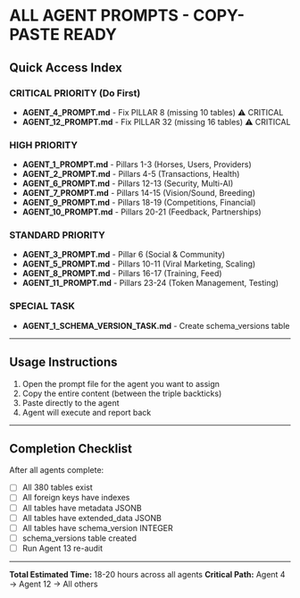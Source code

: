 # ALL AGENT PROMPTS - COPY-PASTE READY

## Quick Access Index

### CRITICAL PRIORITY (Do First)
- **AGENT_4_PROMPT.md** - Fix PILLAR 8 (missing 10 tables) ⚠️ CRITICAL
- **AGENT_12_PROMPT.md** - Fix PILLAR 32 (missing 16 tables) ⚠️ CRITICAL

### HIGH PRIORITY
- **AGENT_1_PROMPT.md** - Pillars 1-3 (Horses, Users, Providers)
- **AGENT_2_PROMPT.md** - Pillars 4-5 (Transactions, Health)
- **AGENT_6_PROMPT.md** - Pillars 12-13 (Security, Multi-AI)
- **AGENT_7_PROMPT.md** - Pillars 14-15 (Vision/Sound, Breeding)
- **AGENT_9_PROMPT.md** - Pillars 18-19 (Competitions, Financial)
- **AGENT_10_PROMPT.md** - Pillars 20-21 (Feedback, Partnerships)

### STANDARD PRIORITY
- **AGENT_3_PROMPT.md** - Pillar 6 (Social & Community)
- **AGENT_5_PROMPT.md** - Pillars 10-11 (Viral Marketing, Scaling)
- **AGENT_8_PROMPT.md** - Pillars 16-17 (Training, Feed)
- **AGENT_11_PROMPT.md** - Pillars 23-24 (Token Management, Testing)

### SPECIAL TASK
- **AGENT_1_SCHEMA_VERSION_TASK.md** - Create schema_versions table

---

## Usage Instructions

1. Open the prompt file for the agent you want to assign
2. Copy the entire content (between the triple backticks)
3. Paste directly to the agent
4. Agent will execute and report back

---

## Completion Checklist

After all agents complete:
- [ ] All 380 tables exist
- [ ] All foreign keys have indexes
- [ ] All tables have metadata JSONB
- [ ] All tables have extended_data JSONB
- [ ] All tables have schema_version INTEGER
- [ ] schema_versions table created
- [ ] Run Agent 13 re-audit

---

**Total Estimated Time:** 18-20 hours across all agents
**Critical Path:** Agent 4 → Agent 12 → All others

